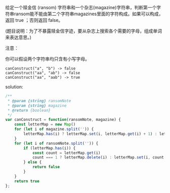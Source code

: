 给定一个赎金信 (ransom) 字符串和一个杂志(magazine)字符串，判断第一个字符串ransom能不能由第二个字符串magazines里面的字符构成。如果可以构成，返回 true ；否则返回 false。

(题目说明：为了不暴露赎金信字迹，要从杂志上搜索各个需要的字母，组成单词来表达意思。)

注意：

你可以假设两个字符串均只含有小写字母。

```text
canConstruct("a", "b") -> false
canConstruct("aa", "ab") -> false
canConstruct("aa", "aab") -> true
```

solution:

```javascript
/**
 * @param {string} ransomNote
 * @param {string} magazine
 * @return {boolean}
 */
var canConstruct = function(ransomNote, magazine) {
    const letterMap = new Map()
    for (let i of magazine.split('')) {
        letterMap.has(i) ? letterMap.set(i, letterMap.get(i) + 1) : letterMap.set(i, 1)
    }
    for (let i of ransomNote.split('')) {
        if (letterMap.has(i)) {
            const count = letterMap.get(i)
            count === 1 ? letterMap.delete(i) : letterMap.set(i, count - 1)
        } else {
            return false
        }
    }
    return true
};
```
